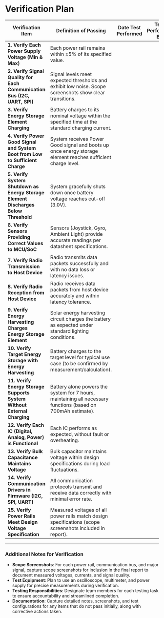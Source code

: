# Verification Plan

| **Verification Item**                                          | **Definition of Passing**                                                                                   | **Date Test Performed** | **Test Performed By** | **Measured Result** | **Pass (Y/N)** | **Remarks** |
|----------------------------------------------------------------|-------------------------------------------------------------------------------------------------------------|--------------------------|------------------------|---------------------|----------------|------------------------|
| **1. Verify Each Power Supply Voltage (Min & Max)**            | Each power rail remains within ±5% of its specified value.                                                  |                          |                        |                     |                |                        |
| **2. Verify Signal Quality for Each Communication Bus (I2C, UART, SPI)** | Signal levels meet expected thresholds and exhibit low noise. Scope screenshots show clear transitions.     |                          |                        |                     |                |                        |
| **3. Verify Energy Storage Element Charging**                  | Battery charges to its nominal voltage within the specified time at the standard charging current.           |                          |                        |                     |                |                        |
| **4. Verify Power Good Signal and System Boot from Low to Sufficient Charge** | System receives Power Good signal and boots up once energy storage element reaches sufficient charge level. |                          |                        |                     |                |                        |
| **5. Verify System Shutdown as Energy Storage Element Discharges Below Threshold** | System gracefully shuts down once battery voltage reaches cut-off (3.0V).                                  |                          |                        |                     |                |                        |
| **6. Verify Sensors Providing Correct Values to MCU/SoC**       | Sensors (Joystick, Gyro, Ambient Light) provide accurate readings per datasheet specifications.             |                          |                        |                     |                |                        |
| **7. Verify Radio Transmission to Host Device**                | Radio transmits data packets successfully and with no data loss or latency issues.                          |                          |                        |                     |                |                        |
| **8. Verify Radio Reception from Host Device**                 | Radio receives data packets from host device accurately and within latency tolerance.                       |                          |                        |                     |                |                        |
| **9. Verify Energy Harvesting Charges Energy Storage Element** | Solar energy harvesting circuit charges the battery as expected under standard lighting conditions.         |                          |                        |                     |                |                        |
| **10. Verify Target Energy Storage with Energy Harvesting**    | Battery charges to the target level for typical use case (to be confirmed by measurement/calculation).      |                          |                        |                     |                |                        |
| **11. Verify Energy Storage Supports System Without External Charging** | Battery alone powers the system for 7 hours, maintaining all necessary functions (based on 700mAh estimate). |                          |                        |                     |                |                        |
| **12. Verify Each IC (Digital, Analog, Power) is Functional**  | Each IC performs as expected, without fault or overheating.                                                 |                          |                        |                     |                |                        |
| **13. Verify Bulk Capacitance Maintains Voltage**              | Bulk capacitor maintains voltage within design specifications during load fluctuations.                     |                          |                        |                     |                |                        |
| **14. Verify Communication Drivers in Firmware (I2C, SPI, UART)** | All communication protocols transmit and receive data correctly with minimal error rate.                    |                          |                        |                     |                |                        |
| **15. Verify Power Rails Meet Design Voltage Specification**   | Measured voltages of all power rails match design specifications (scope screenshots included in report).    |                          |                        |                     |                |                        |

---

### Additional Notes for Verification

- **Scope Screenshots**: For each power rail, communication bus, and major signal, capture scope screenshots for inclusion in the final report to document measured voltages, currents, and signal quality.
- **Test Equipment**: Plan to use an oscilloscope, multimeter, and power supply for precise measurements during verification.
- **Testing Responsibilities**: Designate team members for each testing task to ensure accountability and streamlined completion.
- **Documentation**: Capture detailed notes, screenshots, and test configurations for any items that do not pass initially, along with corrective actions taken.
